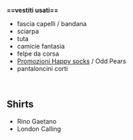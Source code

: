 ---
---
**==vestiti usati==**

- fascia capelli / bandana
- sciarpa
- tuta
- camicie fantasia
- felpe da corsa
- [Promozioni Happy socks](https://www.happysocks.com/it/outlet) / Odd Pears
- pantaloncini corti

<br>

## Shirts

- Rino Gaetano
- London Calling